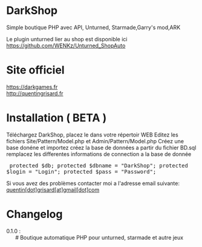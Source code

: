 DarkShop
========================

Simple boutique PHP avec API,
Unturned, Starmade,Garry's mod,ARK

Le plugin unturned lier au shop est disponible ici https://github.com/WENKz/Unturned_ShopAuto

Site officiel
========================
https://darkgames.fr<br/>
http://quentingrisard.fr

Installation ( BETA )
========================

Téléchargez DarkShop, placez le dans votre répertoir WEB
Editez les fichiers Site/Pattern/Model.php et Admin/Pattern/Model.php 
Créez une base donéne et importez créez la base de données a partir du fichier BD.sql
remplacez les differentes informations de connection a la base de donnée
    <pre>
    protected $db;
    protected $dbname = "DarkShop";
    protected $login = "Login";
    protected $pass = "Password";
    </pre>



Si vous avez des problèmes contacter moi a l'adresse email suivante:  <a href="mailto:quentin.grisard@gmail.com" title="quentin grisard">quentin[dot]grisard[at]gmail[dot]com</a>

Changelog
========================
0.1.0 : <br/>
&nbsp;&nbsp;&nbsp;&nbsp;&nbsp;&nbsp;# Boutique automatique PHP pour unturned, starmade et autre jeux<br/>
